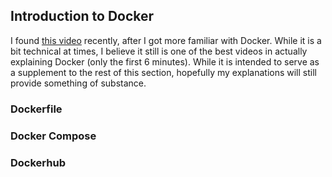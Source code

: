 ## Introduction to Docker

I found [this video](https://www.youtube.com/watch?v=4jqXkkj6D3k) recently, after I got more familiar with Docker. While it is a bit technical at times, I believe it still is one of the best videos in actually explaining Docker (only the first 6 minutes). While it is intended to serve as a supplement to the rest of this section, hopefully my explanations will still provide something of substance.

### Dockerfile

### Docker Compose

### Dockerhub
